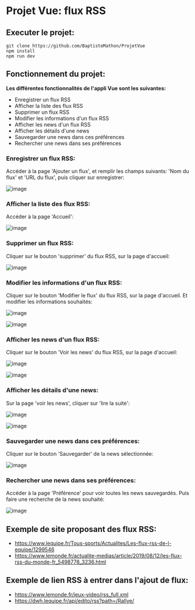 # Projet Vue: flux RSS

## Executer le projet:

```
git clone https://github.com/BaptisteMathon/ProjetVue
npm install
npm run dev
```

## Fonctionnement du projet: 

**Les différentes fonctionnalités de l'appli Vue sont les suivantes:**

- Enregistrer un flux RSS
- Afficher la liste des flux RSS
- Supprimer un flux RSS
- Modifier les informations d'un flux RSS
- Afficher les news d'un flux RSS
- Afficher les détails d'une news
- Sauvegarder une news dans ces préférences
- Rechercher une news dans ses préférences

### Enregistrer un flux RSS:
Accéder à la page 'Ajouter un flux', et remplir les champs suivants: 'Nom du flux' et 'URL du flux', puis cliquer sur enregistrer:

![image](https://github.com/user-attachments/assets/5404e42c-5573-4f80-b051-483d6defb626)


### Afficher la liste des flux RSS:
Accéder à la page 'Accueil': 

![image](https://github.com/user-attachments/assets/4f8756d9-eda3-4447-8c33-d7360bb1bc80)


### Supprimer un flux RSS:
Cliquer sur le bouton 'supprimer' du flux RSS, sur la page d'accueil:

![image](https://github.com/user-attachments/assets/c656b5c2-90e0-47b1-aa5b-e31fbfc0dce3)


### Modifier les informations d'un flux RSS:
Cliquer sur le bouton 'Modifier le flux' du flux RSS, sur la page d'accueil. 
Et modifier les informations souhaités:

![image](https://github.com/user-attachments/assets/24e43c2e-ff0e-447e-b017-5efe12db5826)

![image](https://github.com/user-attachments/assets/61741f57-e1f4-4070-adca-d7b5c99cbdb9)


### Afficher les news d'un flux RSS:
Cliquer sur le bouton 'Voir les news' du flux RSS, sur la page d'accueil:

![image](https://github.com/user-attachments/assets/5a046271-60df-4429-bd1a-9532c0db62dc)

![image](https://github.com/user-attachments/assets/b2725a48-7fb3-4875-b32b-58ea54aaf68c)


### Afficher les détails d'une news:
Sur la page 'voir les news', cliquer sur 'lire la suite':

![image](https://github.com/user-attachments/assets/ad4c602c-52ca-4ada-a096-3833053f77d1)

![image](https://github.com/user-attachments/assets/d77f5872-86e1-41d1-81cf-4bf9934b9a2c)


### Sauvegarder une news dans ces préférences:
Cliquer sur le bouton 'Sauvegarder' de la news sélectionnée:

![image](https://github.com/user-attachments/assets/5ddd6e79-6701-48a0-ad8b-83fafbbad179)


### Rechercher une news dans ses préférences:
Accéder à la page 'Préférence' pour voir toutes les news sauvegardés. Puis faire une recherche de la news souhaité:

![image](https://github.com/user-attachments/assets/ccd53801-0523-4ab9-845a-fb75130953f7)


## Exemple de site proposant des flux RSS:
- https://www.lequipe.fr/Tous-sports/Actualites/Les-flux-rss-de-l-equipe/1299546
- https://www.lemonde.fr/actualite-medias/article/2019/08/12/les-flux-rss-du-monde-fr_5498778_3236.html

## Exemple de lien RSS à entrer dans l'ajout de flux:
- https://www.lemonde.fr/jeux-video/rss_full.xml
- https://dwh.lequipe.fr/api/edito/rss?path=/Rallye/
